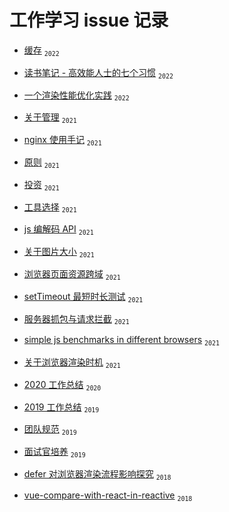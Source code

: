 # 工作学习 issue 记录

- [缓存](https://github.com/anson09/blog/issues/25) <sub>`2022`</sub>

- [读书笔记 - 高效能人士的七个习惯](https://github.com/anson09/blog/issues/24) <sub>`2022`</sub>

- [一个渲染性能优化实践](https://github.com/anson09/blog/issues/23)  <sub>`2022`</sub>

- [关于管理](https://github.com/anson09/blog/issues/22)  <sub>`2021`</sub>

- [nginx 使用手记](https://github.com/anson09/blog/issues/18)  <sub>`2021`</sub>

- [原则](https://github.com/anson09/blog/issues/17)  <sub>`2021`</sub>

- [投资](https://github.com/anson09/blog/issues/16)  <sub>`2021`</sub>

- [工具选择](https://github.com/anson09/blog/issues/15)  <sub>`2021`</sub>

- [js 编解码 API](https://github.com/anson09/blog/issues/14)  <sub>`2021`</sub>

- [关于图片大小](https://github.com/anson09/blog/issues/13)  <sub>`2021`</sub>

- [浏览器页面资源跨域](https://github.com/anson09/blog/issues/12)  <sub>`2021`</sub>

- [setTimeout 最短时长测试](https://github.com/anson09/blog/issues/11)  <sub>`2021`</sub>

- [服务器抓包与请求拦截](https://github.com/anson09/blog/issues/10)  <sub>`2021`</sub>

- [simple js benchmarks in different browsers](https://github.com/anson09/blog/issues/9)  <sub>`2021`</sub>

- [关于浏览器渲染时机](https://github.com/anson09/blog/issues/8) <sub>`2021`</sub>

- [2020 工作总结](https://github.com/anson09/blog/issues/5) <sub>`2020`</sub>

- [2019 工作总结](https://github.com/anson09/blog/issues/4) <sub>`2019`</sub>

- [团队规范](https://github.com/anson09/blog/issues/3) <sub>`2019`</sub>

- [面试官培养](https://github.com/anson09/blog/issues/2) <sub>`2019`</sub>

- [defer 对浏览器渲染流程影响探究](https://github.com/anson09/blog/issues/1) <sub>`2018`</sub>

- [vue-compare-with-react-in-reactive](https://github.com/anson09/draw/blob/main/excalidraw/vue-compare-with-react-in-reactive.png#:~:text=vue%20compare%20with%20react%20in%20reactive) <sub>`2018`</sub>
